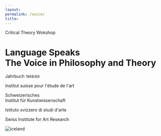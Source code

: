 ```yaml
--- 
layout: 
permalink: /voice/
title:
---
```


<main class="cf pa3 pa4-m pa5-l mw9 center">
  <div class="fr w-100 w-80-l">
    <p class="f6">
      Critical Theory Wokshop
    </p>
    <h1 class="f2 f1-l lh-title mt0 mb4 mb5-ns">
      Language Speaks<br class="dn db-ns"> The Voice in Philosophy and Theory
    </h1>
  </div>
  <div class="f6 lh-copy fl w-100 mb4">
    <div class="fl-ns w-100 w-20-l pr3-m pr5-l">
      <p>
        Jahrbuch <small class="fw6">1968/69</small>
      </p> 
    </div>
    <div class="fl-ns w-50-m w-20-l pr3-m pr5-l">
      <p>
        Institut suisse pour l'étude de l'art
      </p> 
    </div>
    <div class="fl-ns w-50-m w-20-l pr3-m pr5-l">
      <p>
        Schweizerisches<br class="dn db-l"> Institut für Kunstwissenschaft
      </p> 
    </div>
    <div class="fl-ns w-50-m w-20-l pr3-m pr5-l">
      <p>
        Istituto svizzero di studi d'arte
      </p>
    </div>
    <div class="fl-ns w-50-m w-20-l pr3-m pr5-l">
      <p>
        Swiss Institute for Art Research
      </p>
    </div>
  </div>
  <img src="http://mrmrs.github.io/photos/u/007.jpg" class="db" alt="iceland"/>
</main>


